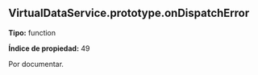 ## VirtualDataService.prototype.onDispatchError

**Tipo:** function

**Índice de propiedad:** 49

Por documentar.



